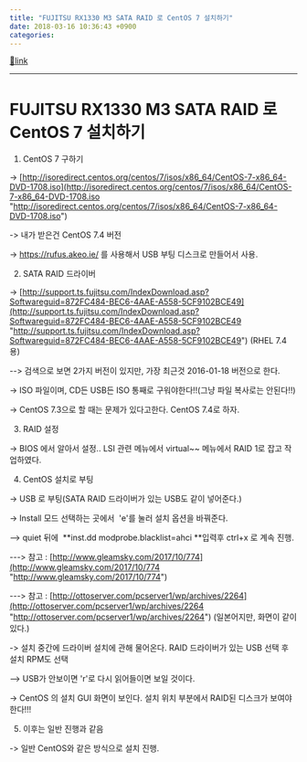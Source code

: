 ```yaml
---
title: "FUJITSU RX1330 M3 SATA RAID 로 CentOS 7 설치하기"
date: 2018-03-16 10:36:43 +0900
categories: 
---
```

[🔗link](http://www.mins01.com/mh/tech/read/1147)
***


# FUJITSU RX1330 M3 SATA RAID 로 CentOS 7 설치하기

1. CentOS 7 구하기

-&gt; [http://isoredirect.centos.org/centos/7/isos/x86_64/CentOS-7-x86_64-DVD-1708.iso](http://isoredirect.centos.org/centos/7/isos/x86_64/CentOS-7-x86_64-DVD-1708.iso "http://isoredirect.centos.org/centos/7/isos/x86_64/CentOS-7-x86_64-DVD-1708.iso")

-&gt; 내가 받은건 CentOS 7.4 버전

-&gt; https://rufus.akeo.ie/ 를 사용해서 USB 부팅 디스크로 만들어서 사용.

  


2. SATA RAID 드라이버

-&gt; [http://support.ts.fujitsu.com/IndexDownload.asp?Softwareguid=872FC484-BEC6-4AAE-A558-5CF9102BCE49](http://support.ts.fujitsu.com/IndexDownload.asp?Softwareguid=872FC484-BEC6-4AAE-A558-5CF9102BCE49 "http://support.ts.fujitsu.com/IndexDownload.asp?Softwareguid=872FC484-BEC6-4AAE-A558-5CF9102BCE49") (RHEL 7.4 용)

--&gt; 검색으로 보면 2가지 버전이 있지만, 가장 최근것 2016-01-18 버전으로 한다.

-&gt; ISO 파일이며, CD든 USB든 ISO 통째로 구워야한다!!(그냥 파일 복사로는 안된다!!)

-&gt; CentOS 7.3으로 할 때는 문제가 있다고한다. CentOS 7.4로 하자.

  


3. RAID 설정

-&gt; BIOS 에서 알아서 설정.. LSI 관련 메뉴에서 virtual~~ 메뉴에서 RAID 1로 잡고 작업하였다.

  


4. CentOS 설치로 부팅

-&gt; USB 로 부팅(SATA RAID 드라이버가 있는 USB도 같이 넣어준다.)

-&gt; Install 모드 선택하는 곳에서  'e'를 눌러 설치 옵션을 바꿔준다.

--&gt; quiet 뒤에  **inst.dd modprobe.blacklist=ahci **입력후 ctrl+x 로 계속 진행.

---&gt; 참고 : [http://www.gleamsky.com/2017/10/774](http://www.gleamsky.com/2017/10/774 "http://www.gleamsky.com/2017/10/774")

---&gt; 참고 : [http://ottoserver.com/pcserver1/wp/archives/2264](http://ottoserver.com/pcserver1/wp/archives/2264 "http://ottoserver.com/pcserver1/wp/archives/2264") (일본어지만, 화면이 같이 있다.)

-&gt; 설치 중간에 드라이버 설치에 관해 물어온다. RAID 드라이버가 있는 USB 선택 후 설치 RPM도 선택

--&gt; USB가 안보이면 'r'로 다시 읽어들이면 보일 것이다.

-&gt; CentOS 의 설치 GUI 화면이 보인다. 설치 위치 부분에서 RAID된 디스크가 보여야한다!!!

  


5. 이후는 일반 진행과 같음

-&gt; 일반 CentOS와 같은 방식으로 설치 진행.

  



